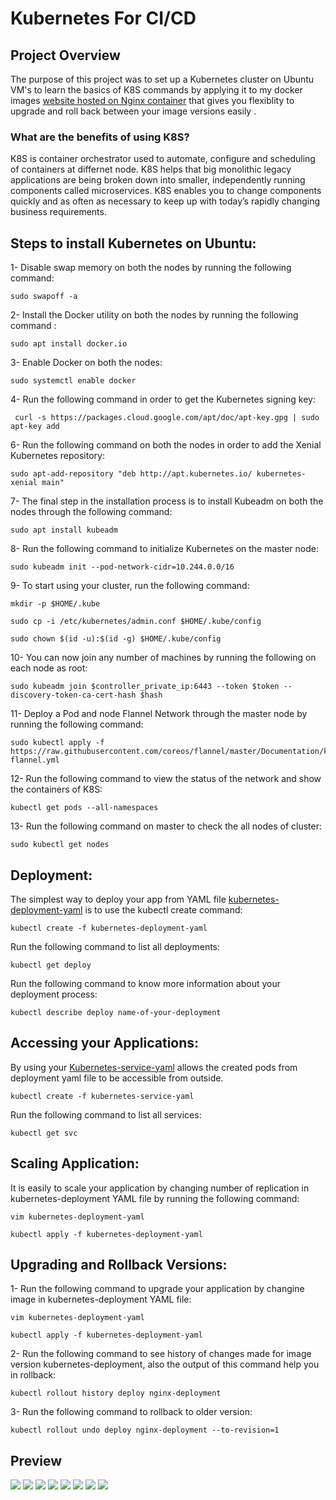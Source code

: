 # Kubernetes For CI/CD
##  Project Overview

The purpose of this project was to set up a Kubernetes cluster on Ubuntu VM's to learn the basics of K8S commands by applying it to my docker images [website hosted on Nginx container](https://hub.docker.com/repository/registry-1.docker.io/samir2296/containerization/tags?page=1) that gives you flexiblity to upgrade and roll back between your image versions easily .

### What are the benefits of using K8S?
K8S is container orchestrator used to automate, configure and scheduling of containers at differnet node. K8S helps that big monolithic legacy applications are being broken down into smaller, independently running components called microservices. 
K8S enables you to change components quickly and as often as necessary to keep up with today’s rapidly changing business requirements.

## Steps to install Kubernetes on Ubuntu:
1- Disable swap memory on both the nodes by running the following command:
 ```
 sudo swapoff -a
 ```

2- Install the Docker utility on both the nodes by running the following command :
 ```
sudo apt install docker.io

 ```
3- Enable Docker on both the nodes:
```
sudo systemctl enable docker
```

4- Run the following command in order to get the Kubernetes signing key:
```
 curl -s https://packages.cloud.google.com/apt/doc/apt-key.gpg | sudo apt-key add
 ```

6- Run the following command on both the nodes in order to add the Xenial Kubernetes repository:
```
sudo apt-add-repository "deb http://apt.kubernetes.io/ kubernetes-xenial main"
```

7- The final step in the installation process is to install Kubeadm on both the nodes through the following command:
```
sudo apt install kubeadm
```
8- Run the following command to initialize Kubernetes on the master node:
```
sudo kubeadm init --pod-network-cidr=10.244.0.0/16
```
9- To start using your cluster, run the following command:
```
mkdir -p $HOME/.kube
```
```
sudo cp -i /etc/kubernetes/admin.conf $HOME/.kube/config

```
```
sudo chown $(id -u):$(id -g) $HOME/.kube/config

```

10- You can now join any number of machines by running the following on each node as root:
```
sudo kubeadm join $controller_private_ip:6443 --token $token --discovery-token-ca-cert-hash $hash
```

11- Deploy a Pod and node Flannel Network through the master node by running the following command:
```
sudo kubectl apply -f https://raw.githubusercontent.com/coreos/flannel/master/Documentation/kube-flannel.yml
```
12- Run the following command to view the status of the network and show the containers of K8S:
```
kubectl get pods --all-namespaces
```
13- Run the following command on master to check the all nodes of cluster:
```
sudo kubectl get nodes
```
## Deployment:
The simplest way to deploy your app from YAML file [kubernetes-deployment-yaml](https://github.com/samir2212/Kubernetes-CICD-Project/blob/master/kubernetes-deployment-yaml) is to use the kubectl create command:
```
kubectl create -f kubernetes-deployment-yaml
```
Run the following command to list all deployments:
```
kubectl get deploy
```
Run the following command to know more information about your deployment process:
```
kubectl describe deploy name-of-your-deployment
```
## Accessing your Applications:
By using your [Kubernetes-service-yaml](https://github.com/samir2212/Kubernetes-CICD-Project/blob/master/Kubernetes-service-yaml) allows the created pods from deployment yaml file to be accessible from outside.

```
kubectl create -f kubernetes-service-yaml
```
Run the following command to list all services:
```
kubectl get svc
```
## Scaling Application:
It is easily to scale your application by changing number of replication in kubernetes-deployment YAML file by running the following command:
```
vim kubernetes-deployment-yaml
```
```
kubectl apply -f kubernetes-deployment-yaml
```
## Upgrading and Rollback Versions:
1-  Run the following command to upgrade your application by changine image in kubernetes-deployment YAML file:
```
vim kubernetes-deployment-yaml
```
```
kubectl apply -f kubernetes-deployment-yaml
```
2- Run the following command to see history of changes made for image version kubernetes-deployment, also the output of this command help you in rollback:
```
kubectl rollout history deploy nginx-deployment
```
3- Run the following command to rollback to older version:
```
kubectl rollout undo deploy nginx-deployment --to-revision=1
```
## Preview
![](Intializing-K8S-cluster.png)
![](Intializing-K8S-cluster-2.png)
![](cluster-network.png)
![](K8S-Pods.png)
![](pods-service-deployments.png)
![](rollback-versions.png)
![](mywebsite-version-1.PNG)
![](mywebsite-version-2.PNG)



